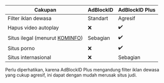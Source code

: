 | Cakupan | AdBlockID | AdBlockID Plus |
| ------- | --------- | -------------- |
| Filter iklan dewasa | Standart | Agresif |
| Hapus video autoplay | :x: | :heavy_check_mark: |
| Situs ilegal (menurut [KOMINFO](https://trustpositif.kominfo.go.id/)) | Sebagian | :heavy_check_mark: |
| Situs porno | :x: | :heavy_check_mark: |
| Situs internasional | :x: | Sebagian |

Perlu diperhatikan, karena AdBlockID Plus mengandung filter iklan dewasa yang cukup agresif, ini dapat dengan mudah merusak situs judi.
